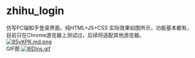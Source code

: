 # zhihu_login
仿写PC端知乎登录界面，纯HTML+JS+CSS
实际效果如图所示，功能基本都有，目前只在Chrome游览器上测试过，后续将适配其他游览器。
<br>
[![85yKPK.md.png](https://s1.ax1x.com/2020/03/22/85yKPK.md.png)](https://imgchr.com/i/85yKPK)
<br>
GIF图
[![8IDIns.gif](https://s1.ax1x.com/2020/03/22/8IDIns.gif)](https://imgchr.com/i/8IDIns)
